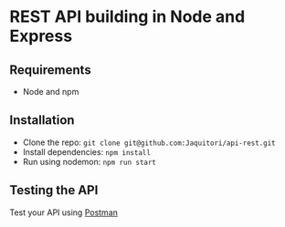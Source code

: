 # REST API building in Node and Express

## Requirements

- Node and npm

## Installation

- Clone the repo: `git clone git@github.com:Jaquitori/api-rest.git`
- Install dependencies: `npm install`
- Run using nodemon: `npm run start`

## Testing the API
Test your API using [Postman](https://chrome.google.com/webstore/detail/postman-rest-client-packa/fhbjgbiflinjbdggehcddcbncdddomop)
